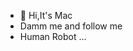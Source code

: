 - 👋 Hi,It's Mac 
- Damm me and follow me
- Human Robot ...

<!---
AKKITMAC/AKKITMAC is a ✨ special ✨ repository because its `README.md` (this file) appears on your GitHub profile.
You can click the Preview link to take a look at your changes.
--->
